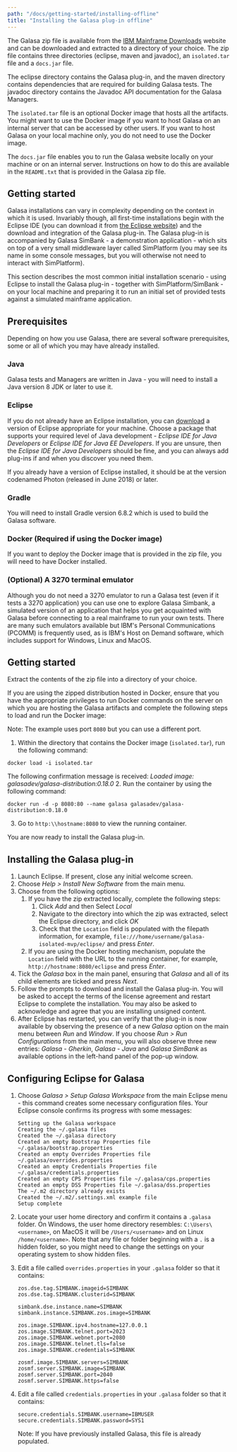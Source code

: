```yaml
---
path: "/docs/getting-started/installing-offline"
title: "Installing the Galasa plug-in offline"
---
```


The Galasa zip file is available from the <a href="https://ibm.github.io/mainframe-downloads/downloads.html" target="_blank">IBM Mainframe Downloads</a> website and can be downloaded and extracted to a directory of your choice. The zip file contains three directories (eclipse, maven and javadoc), an `isolated.tar` file and a `docs.jar` file. 

The eclipse directory contains the Galasa plug-in, and the maven directory contains dependencies that are required for building Galasa tests. The javadoc directory contains the Javadoc API documentation for the Galasa Managers.

The `isolated.tar` file is an optional Docker image that hosts all the artifacts. You might want to use the Docker image if you want to host Galasa on an internal server that can be accessed by other users. If you want to host Galasa on your local machine only, you do not need to use the Docker image. 

The `docs.jar` file enables you to run the Galasa website locally on your machine or on an internal server. Instructions on how to do this are available in the `README.txt` that is provided in the Galasa zip file. 

## Getting started

Galasa installations can vary in complexity depending on the context in which it is used. Invariably though, all first-time installations begin with the Eclipse IDE (you can download it from <a href="https://www.eclipse.org/downloads/packages/installer" target="_blank">the Eclipse website</a>) and the download and integration of the Galasa plug-in. The Galasa plug-in is accompanied by Galasa SimBank - a demonstration application - which sits on top of a very small middleware layer called SimPlatform (you may see its name in some console messages, but you will otherwise not need to interact with SimPlatform).

<!-- Later, you are likely to want to enhance your test capabilities and exploit Galasa's ability to integrate with automated CI/CD pipelines and a Kubernetes or equivalent container orchestration environment. Other similar but more complex scenarios are also possible, and may be required if your situation demands it. -->

This section describes the most common initial installation scenario - using Eclipse to install the Galasa plug-in - together with SimPlatform/SimBank - on your local machine and preparing it to run an initial set of provided tests against a simulated mainframe application.

## Prerequisites

Depending on how you use Galasa, there are several software prerequisites, some or all of which you may have already installed.

### Java

Galasa tests and Managers are written in Java - you will need to install a Java version 8 JDK or later to use it.

### Eclipse

If you do not already have an Eclipse installation, you can <a href="https://www.eclipse.org/downloads/packages/installer" target="_blank">download</a> a version of Eclipse appropriate for your machine. Choose a package that supports your required level of Java development - _Eclipse IDE for Java Developers_ or _Eclipse IDE for Java EE Developers_. If you are unsure, then the _Eclipse IDE for Java Developers_ should be fine, and you can always add plug-ins if and when you discover you need them.

If you already have a version of Eclipse installed, it should be at the version codenamed Photon (released in June 2018) or later.  

### Gradle 

You will need to install Gradle version 6.8.2 which is used to build the Galasa software. 

### Docker (Required if using the Docker image)

If you want to deploy the Docker image that is provided in the zip file, you will need to have Docker installed. 

### (Optional) A 3270 terminal emulator

Although you do not need a 3270 emulator to run a Galasa test (even if it tests a 3270 application) you can use one to explore Galasa Simbank, a simulated version of an application that helps you get acquainted with Galasa before connecting to a real mainframe to run your own tests. There are many such emulators available but IBM's Personal Communications (PCOMM) is frequently used, as is IBM's Host on Demand software, which includes support for Windows, Linux and MacOS.

## Getting started

Extract the contents of the zip file into a directory of your choice.

If you are using the zipped distribution hosted in Docker, ensure that you have the appropriate privileges to run Docker commands on the server on which you are hosting the Galasa artifacts and complete the following steps to load and run the Docker image: 

Note: The example uses port `8080` but you can use a different port.

1. Within the directory that contains the Docker image (`isolated.tar`), run the following command:
```
docker load -i isolated.tar
``` 
The following confirmation message is received: _Loaded image: galasadev/galasa-distribution:0.18.0_
2. Run the container by using the following command: 
```
docker run -d -p 8080:80 --name galasa galasadev/galasa-distribution:0.18.0
```
3. Go to `http:\\hostname:8080` to view the running container. 

You are now ready to install the Galasa plug-in. 

## <a name="installoffline"></a>Installing the Galasa plug-in

1. Launch Eclipse. If present, close any initial welcome screen.
1. Choose _Help > Install New Software_ from the main menu.
1. Choose from the following options: 
    1. If you have the zip extracted locally, complete the following steps:
        1. Click *Add* and then Select *Local*
        1. Navigate to the directory into which the zip was extracted, select the Eclipse directory, and click *OK*
        1. Check that the `Location` field is populated with the filepath information, for example, `file:///home/username/galasa-isolated-mvp/eclipse/` and press _Enter_.
    1. If you are using the Docker hosting mechanism, populate the `Location` field with the URL to the running container, for example, `http://hostname:8080/eclipse` and press _Enter_.
1. Tick the _Galasa_ box in the main panel, ensuring that _Galasa_ and all of its child elements are ticked and press _Next_.
1. Follow the prompts to download and install the Galasa plug-in. You will be asked to accept the terms of the license agreement and restart Eclipse to complete the installation. You may also be asked to acknowledge and agree that you are installing unsigned content.
1. After Eclipse has restarted, you can verify that the plug-in is now available by observing the presence of a new _Galasa_ option on the main menu between _Run_ and _Window_. If you choose _Run > Run Configurations_ from the main menu, you will also observe three new entries: _Galasa - Gherkin_, _Galasa - Java_ and _Galasa SimBank_ as available options in the left-hand panel of the pop-up window.

## Configuring Eclipse for Galasa

<!-- 1. If it is running, close Eclipse. -->
<!-- 1. Check to see if you have a `.galasa` folder in your user home directory - create it if there isn't one. On Windows, the user home directory resembles: `C:\Users\<username>`, on MacOS or Linux, entering `cd ~` in a terminal takes you to your user home directory, whatever it has been configured to be.
1. Create two empty files in your .galasa folder:
```
bootstrap.properties
dss.properties
``` -->

1. Choose _Galasa > Setup Galasa Workspace_ from the main Eclipse menu - this command creates some necessary configuration files. Your Eclipse console confirms its progress with some messages:

   ```
   Setting up the Galasa workspace
   Creating the ~/.galasa files
   Created the ~/.galasa directory
   Created an empty Bootstrap Properties file ~/.galasa/bootstrap.properties
   Created an empty Overrides Properties file ~/.galasa/overrides.properties
   Created an empty Credentials Properties file ~/.galasa/credentials.properties
   Created an empty CPS Properties file ~/.galasa/cps.properties
   Created an empty DSS Properties file ~/.galasa/dss.properties
   The ~/.m2 directory already exists
   Created the ~/.m2/.settings.xml example file
   Setup complete
   ```
1. Locate your user home directory and confirm it contains a `.galasa` folder. On Windows, the user home directory resembles: `C:\Users\<username>`, on MacOS it will be `/Users/<username>` and on Linux `/home/<username>`.  Note that any file or folder beginning with a `.` is a hidden folder, so you might need to change the settings on your operating system to show hidden files.
1. Edit a file called `overrides.properties` in your `.galasa` folder so that it contains:
   ```properties
   zos.dse.tag.SIMBANK.imageid=SIMBANK
   zos.dse.tag.SIMBANK.clusterid=SIMBANK

   simbank.dse.instance.name=SIMBANK
   simbank.instance.SIMBANK.zos.image=SIMBANK

   zos.image.SIMBANK.ipv4.hostname=127.0.0.1
   zos.image.SIMBANK.telnet.port=2023
   zos.image.SIMBANK.webnet.port=2080
   zos.image.SIMBANK.telnet.tls=false
   zos.image.SIMBANK.credentials=SIMBANK

   zosmf.image.SIMBANK.servers=SIMBANK
   zosmf.server.SIMBANK.image=SIMBANK
   zosmf.server.SIMBANK.port=2040
   zosmf.server.SIMBANK.https=false
   ```
1. Edit a file called `credentials.properties` in your `.galasa` folder so that it contains:

   ```properties
   secure.credentials.SIMBANK.username=IBMUSER
   secure.credentials.SIMBANK.password=SYS1
   ```

   Note: If you have previously installed Galasa, this file is already populated.
      <!-- 1. Create an `.m2` folder in your user home directory (the same place as your `.galasa` folder) and inside, place a `settings.xml` file with the contents:

```
<settings xmlns="http://maven.apache.org/SETTINGS/1.0.0"
    xmlns:xsi="http://www.w3.org/2001/XMLSchema-instance"
    xsi:schemaLocation="http://maven.apache.org/SETTINGS/1.0.0
                      http://maven.apache.org/xsd/settings-1.0.0.xsd">
    <pluginGroups>
        <pluginGroup>dev.galasa</pluginGroup>
    </pluginGroups>
    <profiles>
        <profile>
            <id>galasa</id>
            <activation>
                <activeByDefault>true</activeByDefault>
            </activation>
            <repositories>
                <repository>
                    <id>galasa.repo</id>
                    <url>https://nexus.galasa.dev/repository/master</url>
                </repository>
            </repositories>
            <pluginRepositories>
                <pluginRepository>
                    <id>galasa.repo</id>
                    <url>https://nexus.galasa.dev/repository/master</url>
                </pluginRepository>
            </pluginRepositories>
        </profile>
    </profiles>
</settings>
```

1. Launch Eclipse.
1. Choose _Window > Preferences_ and then _Maven > User Settings_.
1. Complete the _Global Setting_ field by pressing _Browse_ and navigating to the `settings.xml` file you just set up. Press _Apply_ and _Close_ when finished.
1. Choose _Window > Preferences > Galasa_ 
1. Change the _Remote Maven URI_ to the local maven directory, for example, `file:///home/username/galasa-isolated-mvp/maven`
1. Click _Apply and Close_. -->

Your local Eclipse Galasa installation is now ready for some work. Start by [exploring Galasa Simbank](/docs/getting-started/simbank) to help you to learn about the Galasa basics. 
